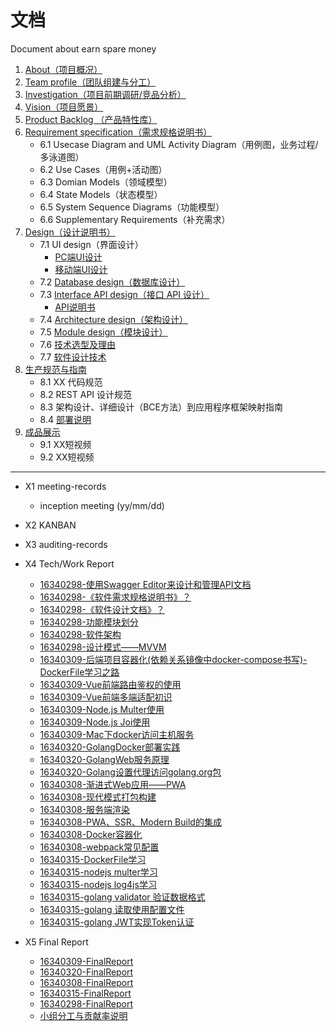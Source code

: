 # 文档
Document about earn spare money

1. [About（项目概况）]()
2. [Team profile（团队组建与分工）](document/TeamProfile.md)
3. [Investigation（项目前期调研/竞品分析）]()
4. [Vision（项目愿景）]()
5. [Product Backlog （产品特性库）]()
6. [Requirement specification（需求规格说明书）](document/SRS.md)
    - 6.1 Usecase Diagram and UML Activity Diagram（用例图，业务过程/多泳道图）
    - 6.2 Use Cases（用例+活动图）
    - 6.3 Domian Models（领域模型）
    - 6.4 State Models（状态模型）
    - 6.5 System Sequence Diagrams（功能模型）
    - 6.6 Supplementary Requirements（补充需求）
7. [Design（设计说明书）](document/SoftwareDesign/SD.md)
    - 7.1 UI design（界面设计）
        - [PC端UI设计](document/SoftwareDesign/UIdesignPC.md)
        - [移动端UI设计](document/SoftwareDesign/UIdesignMobile.md)
    - 7.2 [Database design（数据库设计）](pics/SD/ER.png)
    - 7.3 [Interface API design（接口 API 设计）](document/SoftwareDesign/APIdesign.md)
        - [API说明书]()
    - 7.4 [Architecture design（架构设计）](document/SoftwareDesign/架构设计.md)
    - 7.5 [Module design（模块设计）](pics/SD/ModuleDesign.png)
    - 7.6 [技术选型及理由](document/SoftwareDesign/技术选型及理由.md)
    - 7.7 [软件设计技术](document/SoftwareDesign/软件设计技术.md)
8. [生产规范与指南]()
    - 8.1 XX 代码规范
    - 8.2 REST API 设计规范
    - 8.3 架构设计、详细设计（BCE方法）到应用程序框架映射指南
    - 8.4 [部署说明](document/部署文档.md)
9. [成品展示]()
    - 9.1 XX短视频
    - 9.2 XX短视频

---
- X1 meeting-records
    
    - inception meeting (yy/mm/dd)
- X2 KANBAN
- X3 auditing-records
- X4 Tech/Work Report
    - [16340298-使用Swagger Editor来设计和管理API文档](https://clearloveh.github.io/2019/06/23/SystemAnalysisandDesign-SwaggerEditor/)
    - [16340298-《软件需求规格说明书》？](https://clearloveh.github.io/2019/06/24/SystemAnalysisandDesign-SRS/)
    - [16340298-《软件设计文档》？](https://clearloveh.github.io/2019/06/25/SystemAnalysisandDesign-SD/)
    - [16340298-功能模块划分](https://clearloveh.github.io/2019/06/26/SystemAnalysisandDesign-ModuleDesign/)
    - [16340298-软件架构](https://clearloveh.github.io/2019/06/27/SystemAnalysisandDesign-ArchitectureDesign/)
    - [16340298-设计模式——MVVM](https://clearloveh.github.io/2019/06/28/SystemAnalysisandDesign-MVVM/)
    - [16340309-后端项目容器化(依赖关系镜像中docker-compose书写)-DockerFile学习之路](https://zhongwq.github.io/SystemAnalysis/%E5%90%8E%E7%AB%AF%E9%A1%B9%E7%9B%AE%E5%AE%B9%E5%99%A8%E5%8C%96(%E4%BE%9D%E8%B5%96%E5%85%B3%E7%B3%BB%E9%95%9C%E5%83%8F%E4%B8%ADdocker-compose%E4%B9%A6%E5%86%99)-DockerFile%E5%AD%A6%E4%B9%A0%E4%B9%8B%E8%B7%AF/)
    - [16340309-Vue前端路由鉴权的使用](https://zhongwq.github.io/SystemAnalysis/Vue%E5%89%8D%E7%AB%AF%E8%B7%AF%E7%94%B1%E9%89%B4%E6%9D%83%E7%9A%84%E4%BD%BF%E7%94%A8/)
    - [16340309-Vue前端多端适配初识](https://zhongwq.github.io/SystemAnalysis/%E5%89%8D%E7%AB%AF%E5%A4%9A%E7%AB%AF%E9%80%82%E9%85%8D%E5%88%9D%E8%AF%86/)
    - [16340309-Node.js Multer使用](https://zhongwq.github.io/SystemAnalysis/Node.js%20Multer%E4%BD%BF%E7%94%A8/)
    - [16340309-Node.js Joi使用](https://zhongwq.github.io/SystemAnalysis/Node.js%20joi%E4%BD%BF%E7%94%A8/)
    - [16340309-Mac下docker访问主机服务](https://zhongwq.github.io/SystemAnalysis/Mac%E4%B8%8Bdocker%E8%AE%BF%E9%97%AE%E4%B8%BB%E6%9C%BA%E6%9C%8D%E5%8A%A1/)
    - [16340320-GolangDocker部署实践]()
    - [16340320-GolangWeb服务原理]()
    - [16340320-Golang设置代理访问golang.org包]()
    - [16340308-渐进式Web应用——PWA](https://limsanity.github.io/Web/渐进式Web应用PWA.html)
    - [16340308-现代模式打包构建](https://limsanity.github.io/Web/%E7%8E%B0%E4%BB%A3%E6%A8%A1%E5%BC%8F%E6%89%93%E5%8C%85.html)
    - [16340308-服务端渲染](https://limsanity.github.io/Web/%E6%9C%8D%E5%8A%A1%E7%AB%AF%E6%B8%B2%E6%9F%93%E5%BC%80%E5%8F%91%E8%AE%B0%E5%BD%95.html)
    - [16340308-PWA、SSR、Modern Build的集成](https:///limsanity.github.io/Web/PWA、服务端渲染、现代模式构建的集成.html)
    - [16340308-Docker容器化](https://limsanity.github.io/Web/Docker%E5%AE%B9%E5%99%A8%E5%8C%96.html)
    - [16340308-webpack常见配置](https://limsanity.github.io/Web/webpack%E5%B8%B8%E8%A7%81%E9%85%8D%E7%BD%AE.html)
    - [16340315-DockerFile学习](http://722king.cn/posts/%E7%B3%BB%E7%BB%9F%E5%88%86%E6%9E%90%E4%B8%8E%E8%AE%BE%E8%AE%A1/2019-06-29-Dockerfile.html#more)
    - [16340315-nodejs multer学习](http://722king.cn/posts/%E7%B3%BB%E7%BB%9F%E5%88%86%E6%9E%90%E4%B8%8E%E8%AE%BE%E8%AE%A1/2019-06-29-multer.html#more)
    - [16340315-nodejs log4js学习](http://722king.cn/posts/%E7%B3%BB%E7%BB%9F%E5%88%86%E6%9E%90%E4%B8%8E%E8%AE%BE%E8%AE%A1/2019-06-29-log4js.html#more)
    - [16340315-golang validator 验证数据格式](http://722king.cn/posts/%E7%B3%BB%E7%BB%9F%E5%88%86%E6%9E%90%E4%B8%8E%E8%AE%BE%E8%AE%A1/2019-06-27-govalidator.html#more)
    - [16340315-golang 读取使用配置文件](http://722king.cn/posts/%E7%B3%BB%E7%BB%9F%E5%88%86%E6%9E%90%E4%B8%8E%E8%AE%BE%E8%AE%A1/2019-06-26-go-viper.html#more)
    - [16340315-golang JWT实现Token认证](http://722king.cn/posts/%E7%B3%BB%E7%BB%9F%E5%88%86%E6%9E%90%E4%B8%8E%E8%AE%BE%E8%AE%A1/2019-06-26-go-echo-jwt.html#more)

- X5 Final Report
    - [16340309-FinalReport](document/FinalReport/16340309-FinalReport.md)
    - [16340320-FinalReport](document/FinalReport/16340320-FinalReport.md)
    - [16340308-FinalReport](document/FinalReport/16340308-FinalReport.md)
    - [16340315-FinalReport](document/FinalReport/16340315-FinalReport.md)
    - [16340298-FinalReport](document/FinalReport/16340298-FinalReport.md)
    - [小组分工与贡献率说明](document/小组分工与贡献率说明.md)


